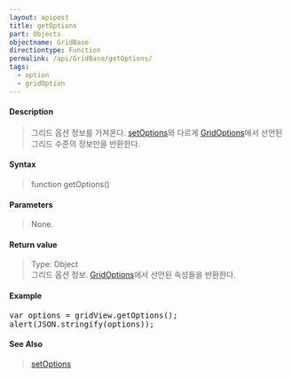```yaml
---
layout: apipost
title: getOptions
part: Objects
objectname: GridBase
directiontype: Function
permalink: /api/GridBase/getOptions/
tags:
  - option
  - gridOption
---
```



#### Description

> 그리드 옵션 정보를 가져온다. [setOptions](/api/GridBase/setOptions/)와 다르게 [GridOptions](/api/types/GridOptions/)에서 선언된 그리드 수준의 정보만을 반환한다.  

#### Syntax

> function getOptions()  

#### Parameters

> None.  

#### Return value

> Type: Object  
> 그리드 옵션 정보. [GridOptions](/api/types/GridOptions/)에서 선언된 속성들을 반환한다.  

#### Example

<pre class="prettyprint">
var options = gridView.getOptions();
alert(JSON.stringify(options));
</pre>

#### See Also
> [setOptions](/api/GridBase/setOptions)